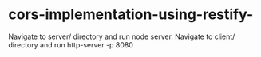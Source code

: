 # cors-implementation-using-restify-

Navigate to server/ directory and run node server. 
Navigate to client/ directory and run http-server -p 8080
